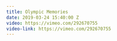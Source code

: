 ```yaml
---
title: Olympic Memories
date: 2019-03-24 15:40:00 Z
video: https://vimeo.com/292670755
video-link: https://vimeo.com/292670755
---
```


